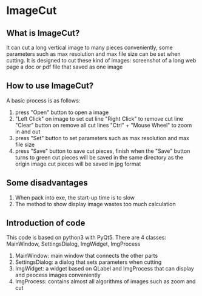 # ImageCut

## What is ImageCut?

It can cut a long vertical image to many pieces conveniently, some parameters such as max resolution and max file size can be set when cutting.
It is designed to cut these kind of images:
    screenshot of a long web page
    a doc or pdf file that saved as one image

## How to use ImageCut?

A basic process is as follows:

1. press "Open" button to open a image
2. "Left Click" on image to set cut line
    "Right Click" to remove cut line
    "Clear" button on remove all cut lines
    "Ctrl" + "Mouse Wheel" to zoom in and out
3. press "Set" button to set parameters such as max resolution and max file size
4. press "Save" button to save cut pieces, finish when the "Save" button turns to green
    cut pieces will be saved in the same directory as the origin image
    cut pieces will be saved in jpg format

## Some disadvantages

1. When pack into exe, the start-up time is to slow
2. The method to show display image wastes too much calculation

## Introduction of code

This code is based on python3 with PyQt5.
There are 4 classes: MainWindow, SettingsDialog, ImgWidget, ImgProcess
1. MainWindow: main window that connects the other parts
2. SettingsDialog: a dialog that sets parameters when cutting
3. ImgWidget: a widget based on QLabel and ImgProcess that can display and peocess images conveniently
4. ImgProcess: contains almost all algorithms of images such as zoom and cut
